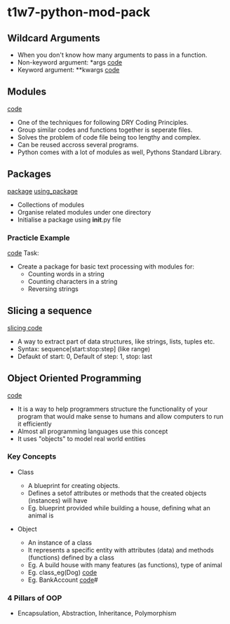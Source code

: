 # t1w7-python-mod-pack

## Wildcard Arguments
- When you don't know how many arguments to pass in a function.
- Non-keyword argument: *args [code](math_ops.py)
- Keyword argument: **kwargs [code](kwarga_eg.py)

## Modules
[code](using_modules.py)
- One of the techniques for following DRY Coding Principles.
- Group similar codes and functions together is seperate files.
- Solves the problem of code file being too lengthy and complex.
- Can be reused accross several programs.
- Python comes with a lot of modules as well, Pythons Standard Library.

## Packages
[package](maths_package) [using_package](using_package.py)
- Collections of modules
- Organise related modules under one directory
- Initialise a package using __init__.py file

### Practicle Example 
[code](text_processing)
Task:
- Create a package for basic text processing with modules for:
    - Counting words in a string
    - Counting characters in a string
    - Reversing strings

## Slicing a sequence
[slicing code](slicing.py)
- A way to extract part of data structures, like strings, lists, tuples etc.
- Syntax: sequence[start:stop:step] (like range)
- Defaukt of start: 0, Default of step: 1, stop: last

## Object Oriented Programming
[code](class_eg.py)
- It is a way to help programmers structure the  functionality of your program that would make sense to humans and allow computers to run it efficiently
- Almost all programming languages use this concept
- It uses "objects" to model real world entities

### Key Concepts
- Class
    - A blueprint for creating objects.
    - Defines a setof attributes or methods that the created objects (instances) will have
    - Eg. blueprint provided while building a house, defining what an animal is

- Object
    - An instance of a class
    - It represents a specific entity with attributes (data) and methods (functions) defined by a class
    - Eg. A build house with many features (as functions), type of animal
    - Eg. class_eg(Dog) [code](class_eg.py)
    - Eg. BankAccount [code](bank_account.py)# 

### 4 Pillars of OOP
- Encapsulation, Abstraction, Inheritance, Polymorphism
